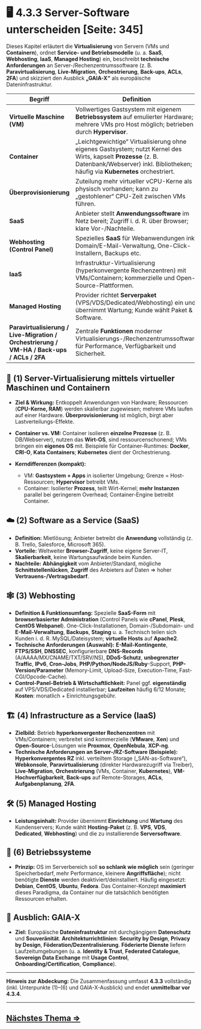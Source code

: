 # 🖥️ 4.3.3 Server-Software unterscheiden [Seite: 345]

Dieses Kapitel erläutert die **Virtualisierung** von Servern (VMs und **Containern**), ordnet **Service- und Betriebsmodelle** (u. a. **SaaS**, **Webhosting**, **IaaS**, **Managed Hosting**) ein, beschreibt **technische Anforderungen** an Server-/Rechenzentrumssoftware (z. B. **Paravirtualisierung**, **Live-Migration**, **Orchestrierung**, **Back-ups**, **ACLs**, **2FA**) und skizziert den Ausblick **„GAIA-X“** als europäische Dateninfrastruktur.  

| Begriff                                                                                   | Definition                                                                                                                                                                                       |
| ----------------------------------------------------------------------------------------- | ------------------------------------------------------------------------------------------------------------------------------------------------------------------------------------------------ |
| **Virtuelle Maschine (VM)**                                                               | Vollwertiges Gastsystem mit eigenem **Betriebssystem** auf emulierter Hardware; mehrere VMs pro Host möglich; betrieben durch **Hypervisor**.                                                    |
| **Container**                                                                             | „Leichtgewichtige“ Virtualisierung ohne eigenes Gastsystem; nutzt Kernel des Wirts, kapselt **Prozesse** (z. B. Datenbank/Webserver) inkl. Bibliotheken; häufig via **Kubernetes** orchestriert. |
| **Überprovisionierung**                                                                   | Zuteilung mehr virtueller vCPU-Kerne als physisch vorhanden; kann zu „gestohlener“ CPU-Zeit zwischen VMs führen.                                                                                 |
| **SaaS**                                                                                  | Anbieter stellt **Anwendungssoftware** im Netz bereit; Zugriff i. d. R. über Browser; klare Vor-/Nachteile.                                                                                      |
| **Webhosting (Control Panel)**                                                            | Spezielles **SaaS** für Webanwendungen inkl. Domain/E-Mail-Verwaltung, One-Click-Installern, Backups etc.                                                                                        |
| **IaaS**                                                                                  | Infrastruktur-Virtualisierung (hyperkonvergente Rechenzentren) mit VMs/Containern; kommerzielle und Open-Source-Plattformen.                                                                     |
| **Managed Hosting**                                                                       | Provider richtet **Serverpaket** (VPS/VDS/Dedicated/Webhosting) ein und übernimmt Wartung; Kunde wählt Paket & Software.                                                                         |
| **Paravirtualisierung / Live-Migration / Orchestrierung / VM-HA / Back-ups / ACLs / 2FA** | Zentrale **Funktionen** moderner Virtualisierungs-/Rechenzentrumssoftware für Performance, Verfügbarkeit und Sicherheit.                                                                         |

## 🧩 (1) Server-Virtualisierung mittels virtueller Maschinen und Containern

* **Ziel & Wirkung:** Entkoppelt Anwendungen von Hardware; Ressourcen (**CPU-Kerne, RAM**) werden skalierbar zugewiesen; mehrere VMs laufen auf einer Hardware. **Überprovisionierung** ist möglich, birgt aber Lastverteilungs-Effekte. 
* **Container vs. VM:** Container isolieren **einzelne Prozesse** (z. B. DB/Webserver), nutzen das **Wirt-OS**, sind ressourcenschonend; VMs bringen ein **eigenes OS** mit. Beispiele für Container-Runtimes: **Docker**, **CRI-O**, **Kata Containers**; **Kubernetes** dient der Orchestrierung. 
* **Kerndifferenzen (kompakt):**

  * VM: **Gastsystem + Apps** in isolierter Umgebung; Grenze = Host-Ressourcen; **Hypervisor** betreibt VMs.
  * Container: Isolierter **Prozess**, teilt Wirt-Kernel; **mehr Instanzen** parallel bei geringerem Overhead; Container-Engine betreibt Container. 

## ☁️ (2) Software as a Service (SaaS)

* **Definition:** Mietlösung; Anbieter betreibt die **Anwendung** vollständig (z. B. Trello, Salesforce, Microsoft 365). 
* **Vorteile:** Weltweiter **Browser-Zugriff**, keine eigene Server-IT, **Skalierbarkeit**, keine Wartungsaufwände beim Kunden.
* **Nachteile:** **Abhängigkeit** vom Anbieter/Standard, mögliche **Schnittstellenlücken**, **Zugriff** des Anbieters auf Daten ⇒ hoher **Vertrauens-/Vertragsbedarf**. 

## 🕸️ (3) Webhosting

* **Definition & Funktionsumfang:** Spezielle **SaaS-Form** mit **browserbasierter Administration** (Control Panels wie **cPanel**, **Plesk**, **CentOS Webpanel**). One-Click-Installationen, Domain-/Subdomain- und **E-Mail-Verwaltung**, **Backups**, **Staging** u. a. Technisch teilen sich Kunden i. d. R. MySQL/Dateisystem; **virtuelle Hosts** auf **Apache2**. 
* **Technische Anforderungen (Auswahl):** **E-Mail-Kontingente**, **FTPS/SSH**, **DNSSEC**, konfigurierbare **DNS-Records** (A/AAAA/MX/CNAME/TXT/SRV/NS), **DDoS-Schutz**, **unbegrenzter Traffic**, **IPv6**, **Cron-Jobs**, **PHP/Python/NodeJS/Ruby**-Support, **PHP-Version/Parameter** (Memory-Limit, Upload-Size, Execution-Time, Fast-CGI/Opcode-Cache). 
* **Control-Panel-Betrieb & Wirtschaftlichkeit:** Panel ggf. **eigenständig** auf VPS/VDS/Dedicated installierbar; **Laufzeiten** häufig 6/12 Monate; **Kosten**: monatlich + Einrichtungsgebühr. 

## 🏗️ (4) Infrastructure as a Service (IaaS)

* **Zielbild:** Betrieb **hyperkonvergenter Rechenzentren** mit VMs/Containern; verbreitet sind kommerzielle (**VMware**, **Xen**) und **Open-Source**-Lösungen wie **Proxmox**, **OpenNebula**, **XCP-ng**.  
* **Technische Anforderungen an Server-/RZ-Software (Beispiele):**
  **Hyperkonvergentes RZ** inkl. verteiltem Storage („SAN-as-Software“), **Webkonsole**, **Paravirtualisierung** (direkter Hardwarezugriff via Treiber), **Live-Migration**, **Orchestrierung** (VMs, Container, **Kubernetes**), **VM-Hochverfügbarkeit**, **Back-ups** auf Remote-Storages, **ACLs**, **Aufgabenplanung**, **2FA**. 

## 🛠️ (5) Managed Hosting

* **Leistungsinhalt:** Provider übernimmt **Einrichtung** und **Wartung** des Kundenservers; Kunde wählt **Hosting-Paket** (z. B. **VPS**, **VDS**, **Dedicated**, **Webhosting**) und die zu installierende **Serversoftware**. 

## 🧪 (6) Betriebssysteme

* **Prinzip:** OS im Serverbereich soll **so schlank wie möglich** sein (geringer Speicherbedarf, mehr Performance, kleinere **Angriffsfläche**); nicht benötigte **Dienste** werden deaktiviert/deinstalliert. Häufig eingesetzt: **Debian**, **CentOS**, **Ubuntu**, **Fedora**. Das Container-Konzept **maximiert** dieses Paradigma, da Container nur die tatsächlich benötigten Ressourcen erhalten. 

## 🧭 Ausblich: GAIA-X

* **Ziel:** Europäische **Dateninfrastruktur** mit durchgängigem **Datenschutz** und **Souveränität**. **Architekturrichtlinien**: **Security by Design**, **Privacy by Design**, **Föderation/Dezentralisierung**. **Föderierte Dienste** liefern Laufzeitumgebungen (u. a. **Identity & Trust**, **Federated Catalogue**, **Sovereign Data Exchange** mit **Usage Control**, **Onboarding/Certification**, **Compliance**). 

---

**Hinweis zur Abdeckung:** Die Zusammenfassung umfasst **4.3.3** vollständig (inkl. Unterpunkte (1)–(6) und GAIA-X-Ausblick) und endet **unmittelbar vor 4.3.4**. 

---

## [Nächstes Thema => ](./4.3.4_Server-Hardware_unterscheiden.md)